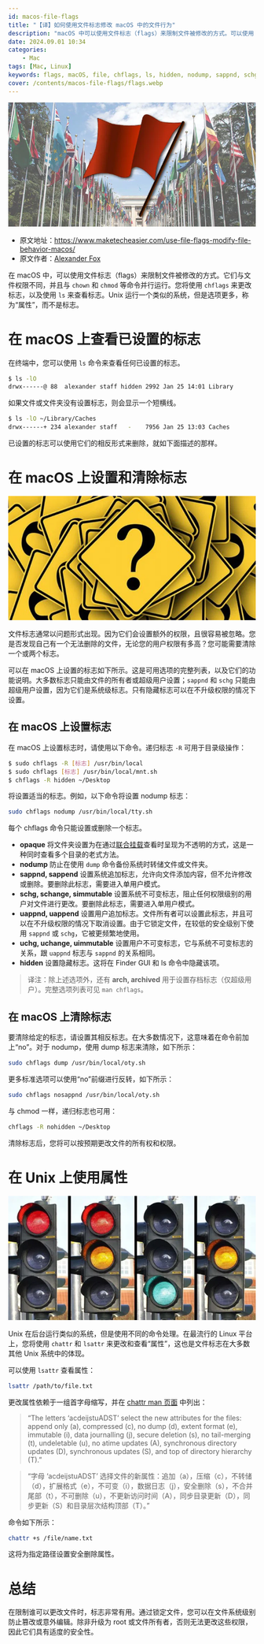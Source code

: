 ```yaml
---
id: macos-file-flags
title: "【译】如何使用文件标志修改 macOS 中的文件行为"
description: "macOS 中可以使用文件标志（flags）来限制文件被修改的方式。可以使用 `chflags` 来更改标志，`ls` 来查看标志"
date: 2024.09.01 10:34
categories:
    - Mac
tags: [Mac, Linux]
keywords: flags, macOS, file, chflags, ls, hidden, nodump, sappnd, schg, uappnd, uchg, hidden, opaque, immutable, append, chattr, lsattr
cover: /contents/macos-file-flags/flags.webp
---
```


![flags](/contents/macos-file-flags/flags.webp)

- 原文地址：https://www.maketecheasier.com/use-file-flags-modify-file-behavior-macos/
- 原文作者：[Alexander Fox](https://www.maketecheasier.com/author/alexfox/)

在 macOS 中，可以使用文件标志（flags）来限制文件被修改的方式。它们与文件权限不同，并且与 `chown` 和 `chmod` 等命令并行运行。您将使用 `chflags` 来更改标志，以及使用 `ls` 来查看标志。Unix 运行一个类似的系统，但是选项更多，称为“属性”，而不是标志。


# 在 macOS 上查看已设置的标志

在终端中，您可以使用 `ls` 命令来查看任何已设置的标志。

```bash
$ ls -lO 
drwx------@ 88  alexander staff hidden 2992 Jan 25 14:01 Library
```

如果文件或文件夹没有设置标志，则会显示一个短横线。

```bash
$ ls -lO ~/Library/Caches
drwx------+ 234 alexander staff   -    7956 Jan 25 13:03 Caches
```

已设置的标志可以使用它们的相反形式来删除，就如下面描述的那样。


# 在 macOS 上设置和清除标志

![set flag](/contents/macos-file-flags/set-flag.webp)

文件标志通常以问题形式出现。因为它们会设置额外的权限，且很容易被忽略。您是否发现自己有一个无法删除的文件，无论您的用户权限有多高？您可能需要清除一个或两个标志。

可以在 macOS 上设置的标志如下所示。这是可用选项的完整列表，以及它们的功能说明。大多数标志只能由文件的所有者或超级用户设置；`sappnd` 和 `schg` 只能由超级用户设置，因为它们是系统级标志。只有隐藏标志可以在不升级权限的情况下设置。


## 在 macOS 上设置标志

在 macOS 上设置标志时，请使用以下命令。递归标志 `-R` 可用于目录级操作：

```bash
$ sudo chflags -R [标志] /usr/bin/local
$ sudo chflags [标志] /usr/bin/local/mnt.sh
$ chflags -R hidden ~/Desktop
```

将设置适当的标志。例如，以下命令将设置 nodump 标志：

```bash
sudo chflags nodump /usr/bin/local/tty.sh
```

每个 chflags 命令只能设置或删除一个标志。

- **opaque** 将文件夹设置为在通过[联合挂载](https://en.wikipedia.org/wiki/Union_mount)查看时呈现为不透明的方式，这是一种同时查看多个目录的老式方法。
- **nodump** 防止在使用 `dump` 命令备份系统时转储文件或文件夹。
- **sappnd, sappend** 设置系统追加标志，允许向文件添加内容，但不允许修改或删除。要删除此标志，需要进入单用户模式。
- **schg, schange, simmutable** 设置系统不可变标志，阻止任何权限级别的用户对文件进行更改。要删除此标志，需要进入单用户模式。
- **uappnd, uappend** 设置用户追加标志。文件所有者可以设置此标志，并且可以在不升级权限的情况下取消设置。由于它锁定文件，在较低的安全级别下使用 `sappnd` 或 `schg`，它被更频繁地使用。
- **uchg, uchange, uimmutable** 设置用户不可变标志，它与系统不可变标志的关系，跟 `uappnd` 标志与 `sappnd` 的关系相同。
- **hidden** 设置隐藏标志。这将在 Finder GUI 和 ls 命令中隐藏该项。

> 译注：除上述选项外，还有 **arch, archived** 用于设置存档标志（仅超级用户）。完整选项列表可见 `man chflags`。


## 在 macOS 上清除标志

要清除给定的标志，请设置其相反标志。在大多数情况下，这意味着在命令前加上“no”。对于 nodump，使用 dump 标志来清除，如下所示：

```bash
sudo chflags dump /usr/bin/local/oty.sh
```

更多标准选项可以使用“no”前缀进行反转，如下所示：

```bash
sudo chflags nosappnd /usr/bin/local/oty.sh
```

与 chmod 一样，递归标志也可用：

```bash
chflags -R nohidden ~/Desktop
```

清除标志后，您将可以按预期更改文件的所有权和权限。


# 在 Unix 上使用属性

![attributes](/contents/macos-file-flags/attributes.webp)

Unix 在后台运行类似的系统，但是使用不同的命令处理。在最流行的 Linux 平台上，您将使用 `chattr` 和 `lsattr` 来更改和查看“属性”，这也是文件标志在大多数其他 Unix 系统中的体现。

可以使用 `lsattr` 查看属性：

```bash
lsattr /path/to/file.txt
```

更改属性依赖于一组首字母缩写，并在 [chattr man 页面](https://linux.die.net/man/1/chattr) 中列出：

> “The letters ‘acdeijstuADST’ select the new attributes for the files: append only (a), compressed (c), no dump (d), extent format (e), immutable (i), data journalling (j), secure deletion (s), no tail-merging (t), undeletable (u), no atime updates (A), synchronous directory updates (D), synchronous updates (S), and top of directory hierarchy (T).”

> “字母 ‘acdeijstuADST’ 选择文件的新属性：追加（a），压缩（c），不转储（d），扩展格式（e），不可变（i），数据日志（j），安全删除（s），不合并尾部（t），不可删除（u），不更新访问时间（A），同步目录更新（D），同步更新（S）和目录层次结构顶部（T）。”

命令如下所示：

```bash
chattr +s /file/name.txt
```

这将为指定路径设置安全删除属性。


# 总结

在限制谁可以更改文件时，标志非常有用。通过锁定文件，您可以在文件系统级别防止篡改或意外编辑。除非升级为 root 或文件所有者，否则无法更改这些权限，因此它们具有适度的安全性。
